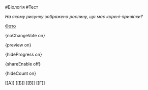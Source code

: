 #Біологія #Тест

*На якому рисунку зображено рослину, що має корені-причіпки?*

[Фото](https://zno.osvita.ua//doc/images/znotest/21/2157/bio-2011_17_2157.jpg)

{noChangeVote on}

{preview on}

{hideProgress on}

{shareEnable off}

{hideCount on}

[[А]]
[[Б]]
[[В]]
[[Г]]
